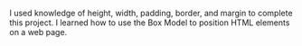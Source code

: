 I used knowledge of height, width, padding, border, and margin to complete this project. I learned how to use the Box Model to position HTML elements on a web page.
